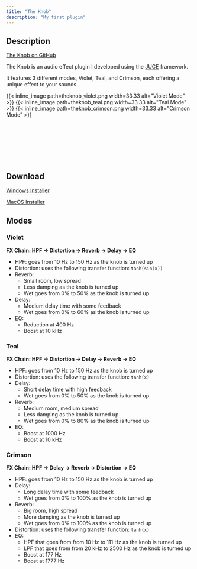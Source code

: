 ```yaml
---
title: "The Knob"
description: "My first plugin"
---
```


## Description

[The Knob on GitHub](https://github.com/poofyOwl/plugins-theknob)

The Knob is an audio effect plugin I developed using the [JUCE](https://juce.com/) framework. 

It features 3 different modes, Violet, Teal, and Crimson, each offering a unique effect to your sounds.


{{< inline_image path=theknob_violet.png width=33.33 alt="Violet Mode" >}}
{{< inline_image path=theknob_teal.png width=33.33 alt="Teal Mode" >}}
{{< inline_image path=theknob_crimson.png width=33.33 alt="Crimson Mode" >}}

<br><br><br><br><br><br>

## Download

[Windows Installer](https://github.com/poofyOwl/plugins-theknob/raw/refs/tags/v1.1/installers/Windows/Output/TheKnobSetup.exe)

[MacOS Installer](https://github.com/poofyOwl/plugins-theknob/raw/refs/tags/v1.1/installers/MacOSX/build/TheKnob-setup.pkg)

## Modes

### Violet

**FX Chain: HPF -> Distortion -> Reverb -> Delay -> EQ**

- HPF: goes from 10 Hz to 150 Hz as the knob is turned up
- Distortion: uses the following transfer function: `tanh(sin(x))` 
- Reverb:
  - Small room, low spread
  - Less damping as the knob is turned up
  - Wet goes from 0% to 50% as the knob is turned up
- Delay:
  - Medium delay time with some feedback
  - Wet goes from 0% to 60% as the knob is turned up
- EQ:
  - Reduction at 400 Hz
  - Boost at 10 kHz

### Teal

**FX Chain: HPF -> Distortion -> Delay -> Reverb -> EQ**

- HPF: goes from 10 Hz to 150 Hz as the knob is turned up
- Distortion: uses the following transfer function: `tanh(x)` 
- Delay:
  - Short delay time with high feedback
  - Wet goes from 0% to 50% as the knob is turned up
- Reverb:
  - Medium room, medium spread 
  - Less damping as the knob is turned up
  - Wet goes from 0% to 80% as the knob is turned up
- EQ:
  - Boost at 1000 Hz
  - Boost at 10 kHz

### Crimson

**FX Chain: HPF -> Delay -> Reverb -> Distortion -> EQ**

- HPF: goes from 10 Hz to 150 Hz as the knob is turned up
- Delay:
    - Long delay time with some feedback
    - Wet goes from 0% to 100% as the knob is turned up
- Reverb:
    - Big room, high spread
    - More damping as the knob is turned up
    - Wet goes from 0% to 100% as the knob is turned up
- Distortion: uses the following transfer function: `tanh(x)` 
- EQ:
  - HPF that goes from from 10 Hz to 111 Hz as the knob is turned up
  - LPF that goes from from 20 kHz to 2500 Hz as the knob is turned up
  - Boost at 177 Hz
  - Boost at 1777 Hz

